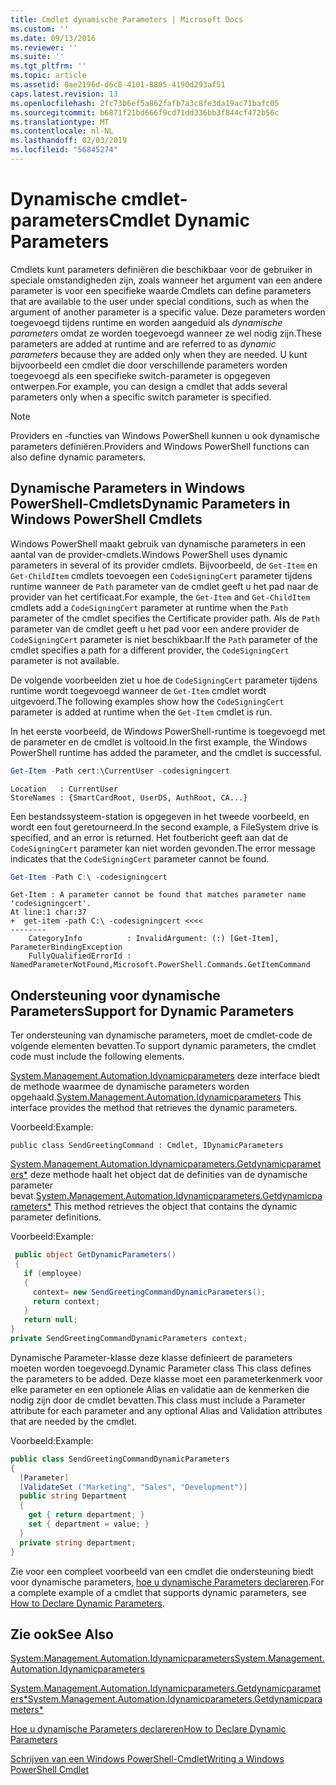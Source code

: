 ```yaml
---
title: Cmdlet dynamische Parameters | Microsoft Docs
ms.custom: ''
ms.date: 09/13/2016
ms.reviewer: ''
ms.suite: ''
ms.tgt_pltfrm: ''
ms.topic: article
ms.assetid: 8ae2196d-d6c8-4101-8805-4190d293af51
caps.latest.revision: 13
ms.openlocfilehash: 2fc73b6ef5a862fafb7a3c8fe3da19ac71bafc05
ms.sourcegitcommit: b6871f21bd666f9cd71dd336bb3f844cf472b56c
ms.translationtype: MT
ms.contentlocale: nl-NL
ms.lasthandoff: 02/03/2019
ms.locfileid: "56845274"
---
```

# <a name="cmdlet-dynamic-parameters"></a><span data-ttu-id="eb198-102">Dynamische cmdlet-parameters</span><span class="sxs-lookup"><span data-stu-id="eb198-102">Cmdlet Dynamic Parameters</span></span>

<span data-ttu-id="eb198-103">Cmdlets kunt parameters definiëren die beschikbaar voor de gebruiker in speciale omstandigheden zijn, zoals wanneer het argument van een andere parameter is voor een specifieke waarde.</span><span class="sxs-lookup"><span data-stu-id="eb198-103">Cmdlets can define parameters that are available to the user under special conditions, such as when the argument of another parameter is a specific value.</span></span> <span data-ttu-id="eb198-104">Deze parameters worden toegevoegd tijdens runtime en worden aangeduid als *dynamische parameters* omdat ze worden toegevoegd wanneer ze wel nodig zijn.</span><span class="sxs-lookup"><span data-stu-id="eb198-104">These parameters are added at runtime and are referred to as *dynamic parameters* because they are added only when they are needed.</span></span> <span data-ttu-id="eb198-105">U kunt bijvoorbeeld een cmdlet die door verschillende parameters worden toegevoegd als een specifieke switch-parameter is opgegeven ontwerpen.</span><span class="sxs-lookup"><span data-stu-id="eb198-105">For example, you can design a cmdlet that adds several parameters only when a specific switch parameter is specified.</span></span>

> [!NOTE]
> <span data-ttu-id="eb198-106">Providers en -functies van Windows PowerShell kunnen u ook dynamische parameters definiëren.</span><span class="sxs-lookup"><span data-stu-id="eb198-106">Providers and Windows PowerShell functions can also define dynamic parameters.</span></span>

## <a name="dynamic-parameters-in-windows-powershell-cmdlets"></a><span data-ttu-id="eb198-107">Dynamische Parameters in Windows PowerShell-Cmdlets</span><span class="sxs-lookup"><span data-stu-id="eb198-107">Dynamic Parameters in Windows PowerShell Cmdlets</span></span>

<span data-ttu-id="eb198-108">Windows PowerShell maakt gebruik van dynamische parameters in een aantal van de provider-cmdlets.</span><span class="sxs-lookup"><span data-stu-id="eb198-108">Windows PowerShell uses dynamic parameters in several of its provider cmdlets.</span></span> <span data-ttu-id="eb198-109">Bijvoorbeeld, de `Get-Item` en `Get-ChildItem` cmdlets toevoegen een `CodeSigningCert` parameter tijdens runtime wanneer de `Path` parameter van de cmdlet geeft u het pad naar de provider van het certificaat.</span><span class="sxs-lookup"><span data-stu-id="eb198-109">For example, the `Get-Item` and `Get-ChildItem` cmdlets add a `CodeSigningCert` parameter at runtime when the `Path` parameter of the cmdlet specifies the Certificate provider path.</span></span> <span data-ttu-id="eb198-110">Als de `Path` parameter van de cmdlet geeft u het pad voor een andere provider de `CodeSigningCert` parameter is niet beschikbaar.</span><span class="sxs-lookup"><span data-stu-id="eb198-110">If the `Path` parameter of the cmdlet specifies a path for a different provider, the `CodeSigningCert` parameter is not available.</span></span>

<span data-ttu-id="eb198-111">De volgende voorbeelden ziet u hoe de `CodeSigningCert` parameter tijdens runtime wordt toegevoegd wanneer de `Get-Item` cmdlet wordt uitgevoerd.</span><span class="sxs-lookup"><span data-stu-id="eb198-111">The following examples show how the `CodeSigningCert` parameter is added at runtime when the `Get-Item` cmdlet is run.</span></span>

<span data-ttu-id="eb198-112">In het eerste voorbeeld, de Windows PowerShell-runtime is toegevoegd met de parameter en de cmdlet is voltooid.</span><span class="sxs-lookup"><span data-stu-id="eb198-112">In the first example, the Windows PowerShell runtime has added the parameter, and the cmdlet is successful.</span></span>

```powershell
Get-Item -Path cert:\CurrentUser -codesigningcert
```

```output
Location   : CurrentUser
StoreNames : {SmartCardRoot, UserDS, AuthRoot, CA...}
```

<span data-ttu-id="eb198-113">Een bestandssysteem-station is opgegeven in het tweede voorbeeld, en wordt een fout geretourneerd.</span><span class="sxs-lookup"><span data-stu-id="eb198-113">In the second example, a FileSystem drive is specified, and an error is returned.</span></span> <span data-ttu-id="eb198-114">Het foutbericht geeft aan dat de `CodeSigningCert` parameter kan niet worden gevonden.</span><span class="sxs-lookup"><span data-stu-id="eb198-114">The error message indicates that the `CodeSigningCert` parameter cannot be found.</span></span>

```powershell
Get-Item -Path C:\ -codesigningcert
```

```output
Get-Item : A parameter cannot be found that matches parameter name 'codesigningcert'.
At line:1 char:37
+  get-item -path C:\ -codesigningcert <<<<
--------
    CategoryInfo          : InvalidArgument: (:) [Get-Item], ParameterBindingException
    FullyQualifiedErrorId : NamedParameterNotFound,Microsoft.PowerShell.Commands.GetItemCommand
```

## <a name="support-for-dynamic-parameters"></a><span data-ttu-id="eb198-115">Ondersteuning voor dynamische Parameters</span><span class="sxs-lookup"><span data-stu-id="eb198-115">Support for Dynamic Parameters</span></span>

<span data-ttu-id="eb198-116">Ter ondersteuning van dynamische parameters, moet de cmdlet-code de volgende elementen bevatten.</span><span class="sxs-lookup"><span data-stu-id="eb198-116">To support dynamic parameters, the cmdlet code must include the following elements.</span></span>

<span data-ttu-id="eb198-117">[System.Management.Automation.Idynamicparameters](/dotnet/api/System.Management.Automation.IDynamicParameters) deze interface biedt de methode waarmee de dynamische parameters worden opgehaald.</span><span class="sxs-lookup"><span data-stu-id="eb198-117">[System.Management.Automation.Idynamicparameters](/dotnet/api/System.Management.Automation.IDynamicParameters) This interface provides the method that retrieves the dynamic parameters.</span></span>

<span data-ttu-id="eb198-118">Voorbeeld:</span><span class="sxs-lookup"><span data-stu-id="eb198-118">Example:</span></span>

`public class SendGreetingCommand : Cmdlet, IDynamicParameters`

<span data-ttu-id="eb198-119">[System.Management.Automation.Idynamicparameters.Getdynamicparameters\*](/dotnet/api/System.Management.Automation.IDynamicParameters.GetDynamicParameters) deze methode haalt het object dat de definities van de dynamische parameter bevat.</span><span class="sxs-lookup"><span data-stu-id="eb198-119">[System.Management.Automation.Idynamicparameters.Getdynamicparameters\*](/dotnet/api/System.Management.Automation.IDynamicParameters.GetDynamicParameters) This method retrieves the object that contains the dynamic parameter definitions.</span></span>

<span data-ttu-id="eb198-120">Voorbeeld:</span><span class="sxs-lookup"><span data-stu-id="eb198-120">Example:</span></span>

```csharp
 public object GetDynamicParameters()
 {
   if (employee)
   {
     context= new SendGreetingCommandDynamicParameters();
     return context;
   }
   return null;
}
private SendGreetingCommandDynamicParameters context;
```

<span data-ttu-id="eb198-121">Dynamische Parameter-klasse deze klasse definieert de parameters moeten worden toegevoegd.</span><span class="sxs-lookup"><span data-stu-id="eb198-121">Dynamic Parameter class This class defines the parameters to be added.</span></span> <span data-ttu-id="eb198-122">Deze klasse moet een parameterkenmerk voor elke parameter en een optionele Alias en validatie aan de kenmerken die nodig zijn door de cmdlet bevatten.</span><span class="sxs-lookup"><span data-stu-id="eb198-122">This class must include a Parameter attribute for each parameter and any optional Alias and Validation attributes that are needed by the cmdlet.</span></span>

<span data-ttu-id="eb198-123">Voorbeeld:</span><span class="sxs-lookup"><span data-stu-id="eb198-123">Example:</span></span>

```csharp
public class SendGreetingCommandDynamicParameters
{
  [Parameter]
  [ValidateSet ("Marketing", "Sales", "Development")]
  public string Department
  {
    get { return department; }
    set { department = value; }
  }
  private string department;
}
```

<span data-ttu-id="eb198-124">Zie voor een compleet voorbeeld van een cmdlet die ondersteuning biedt voor dynamische parameters, [hoe u dynamische Parameters declareren](./how-to-declare-dynamic-parameters.md).</span><span class="sxs-lookup"><span data-stu-id="eb198-124">For a complete example of a cmdlet that supports dynamic parameters, see [How to Declare Dynamic Parameters](./how-to-declare-dynamic-parameters.md).</span></span>

## <a name="see-also"></a><span data-ttu-id="eb198-125">Zie ook</span><span class="sxs-lookup"><span data-stu-id="eb198-125">See Also</span></span>

[<span data-ttu-id="eb198-126">System.Management.Automation.Idynamicparameters</span><span class="sxs-lookup"><span data-stu-id="eb198-126">System.Management.Automation.Idynamicparameters</span></span>](/dotnet/api/System.Management.Automation.IDynamicParameters)

[<span data-ttu-id="eb198-127">System.Management.Automation.Idynamicparameters.Getdynamicparameters\*</span><span class="sxs-lookup"><span data-stu-id="eb198-127">System.Management.Automation.Idynamicparameters.Getdynamicparameters\*</span></span>](/dotnet/api/System.Management.Automation.IDynamicParameters.GetDynamicParameters)

[<span data-ttu-id="eb198-128">Hoe u dynamische Parameters declareren</span><span class="sxs-lookup"><span data-stu-id="eb198-128">How to Declare Dynamic Parameters</span></span>](./how-to-declare-dynamic-parameters.md)

[<span data-ttu-id="eb198-129">Schrijven van een Windows PowerShell-Cmdlet</span><span class="sxs-lookup"><span data-stu-id="eb198-129">Writing a Windows PowerShell Cmdlet</span></span>](./writing-a-windows-powershell-cmdlet.md)
